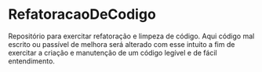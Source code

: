 # RefatoracaoDeCodigo
Repositório para exercitar refatoração e limpeza de código.
Aqui código mal escrito ou passível de melhora será alterado com esse intuito a fim de exercitar a criação e manutenção de um
código legível e de fácil entendimento.
